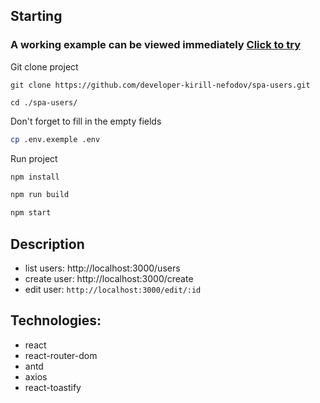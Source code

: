 ## Starting

### A working example can be viewed immediately [Click to try](https://developer-kirill-nefodov.github.io/spa-users/)

Git clone project
```
git clone https://github.com/developer-kirill-nefodov/spa-users.git

cd ./spa-users/
```

Don't forget to fill in the empty fields
```sh
cp .env.exemple .env
```

Run project
```sh
npm install

npm run build

npm start
```

## Description
* list users: http://localhost:3000/users
* create user: http://localhost:3000/create
* edit user: `http://localhost:3000/edit/:id`

## Technologies:
* react
* react-router-dom
* antd
* axios
* react-toastify
